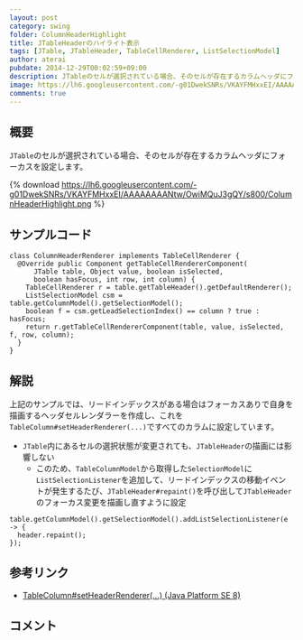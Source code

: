 ```yaml
---
layout: post
category: swing
folder: ColumnHeaderHighlight
title: JTableHeaderのハイライト表示
tags: [JTable, JTableHeader, TableCellRenderer, ListSelectionModel]
author: aterai
pubdate: 2014-12-29T00:02:59+09:00
description: JTableのセルが選択されている場合、そのセルが存在するカラムヘッダにフォーカスを設定します。
image: https://lh6.googleusercontent.com/-g01DwekSNRs/VKAYFMHxxEI/AAAAAAAANtw/OwiMQuJ3gQY/s800/ColumnHeaderHighlight.png
comments: true
---
```

## 概要
`JTable`のセルが選択されている場合、そのセルが存在するカラムヘッダにフォーカスを設定します。

{% download https://lh6.googleusercontent.com/-g01DwekSNRs/VKAYFMHxxEI/AAAAAAAANtw/OwiMQuJ3gQY/s800/ColumnHeaderHighlight.png %}

## サンプルコード
<pre class="prettyprint"><code>class ColumnHeaderRenderer implements TableCellRenderer {
  @Override public Component getTableCellRendererComponent(
      JTable table, Object value, boolean isSelected,
      boolean hasFocus, int row, int column) {
    TableCellRenderer r = table.getTableHeader().getDefaultRenderer();
    ListSelectionModel csm = table.getColumnModel().getSelectionModel();
    boolean f = csm.getLeadSelectionIndex() == column ? true : hasFocus;
    return r.getTableCellRendererComponent(table, value, isSelected, f, row, column);
  }
}
</code></pre>

## 解説
上記のサンプルでは、リードインデックスがある場合はフォーカスありで自身を描画するヘッダセルレンダラーを作成し、これを`TableColumn#setHeaderRenderer(...)`ですべてのカラムに設定しています。

- `JTable`内にあるセルの選択状態が変更されても、`JTableHeader`の描画には影響しない
    - このため、`TableColumnModel`から取得した`SelectionModel`に`ListSelectionListener`を追加して、リードインデックスの移動イベントが発生するたび、`JTableHeader#repaint()`を呼び出して`JTableHeader`のフォーカス変更を描画し直すように設定

<!-- dummy comment line for breaking list -->

<pre class="prettyprint"><code>table.getColumnModel().getSelectionModel().addListSelectionListener(e -&gt; {
  header.repaint();
});
</code></pre>

## 参考リンク
- [TableColumn#setHeaderRenderer(...) (Java Platform SE 8)](https://docs.oracle.com/javase/jp/8/docs/api/javax/swing/table/TableColumn.html#setHeaderRenderer-javax.swing.table.TableCellRenderer-)

<!-- dummy comment line for breaking list -->

## コメント
